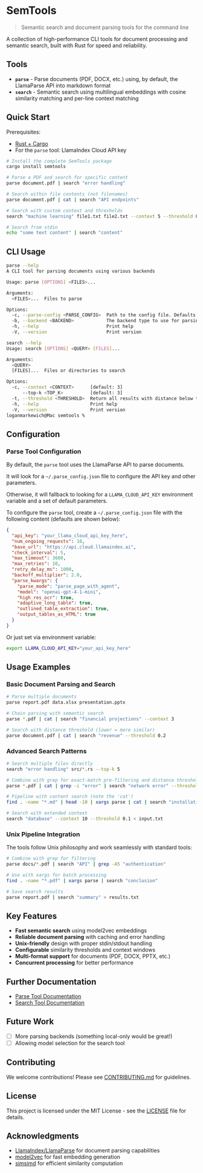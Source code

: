 # SemTools

> Semantic search and document parsing tools for the command line

A collection of high-performance CLI tools for document processing and semantic search, built with Rust for speed and reliability.

## Tools

- **`parse`** - Parse documents (PDF, DOCX, etc.) using, by default, the LlamaParse API into markdown format
- **`search`** - Semantic search using multilingual embeddings with cosine similarity matching and per-line context matching

## Quick Start

Prerequisites:

- [Rust + Cargo](https://www.rust-lang.org/tools/install)
- For the `parse` tool: LlamaIndex Cloud API key

```bash
# Install the complete SemTools package
cargo install semtools

# Parse a PDF and search for specific content
parse document.pdf | search "error handling"

# Search within file contents (not filenames)  
parse document.pdf | cat | search "API endpoints"

# Search with custom context and thresholds
search "machine learning" file1.txt file2.txt --context 5 --threshold 0.3

# Search from stdin
echo "some text content" | search "content"
```

## CLI Usage

```bash
parse --help
A CLI tool for parsing documents using various backends

Usage: parse [OPTIONS] <FILES>...

Arguments:
  <FILES>...  Files to parse

Options:
  -c, --parse-config <PARSE_CONFIG>  Path to the config file. Defaults to ~/.parse_config.json
  -b, --backend <BACKEND>            The backend type to use for parsing. Defaults to `llama-parse` [default: llama-parse]
  -h, --help                         Print help
  -V, --version                      Print version
```

```bash
search --help
Usage: search [OPTIONS] <QUERY> [FILES]...

Arguments:
  <QUERY>     
  [FILES]...  Files or directories to search

Options:
  -c, --context <CONTEXT>      [default: 3]
      --top-k <TOP_K>          [default: 3]
  -t, --threshold <THRESHOLD>  Return all results with distance below this threshold (0.0-1.0)
  -h, --help                   Print help
  -V, --version                Print version
loganmarkewich@Mac semtools % 
```

## Configuration

### Parse Tool Configuration

By default, the `parse` tool uses the LlamaParse API to parse documents.

It will look for a `~/.parse_config.json` file to configure the API key and other parameters.

Otherwise, it will fallback to looking for a `LLAMA_CLOUD_API_KEY` environment variable and a set of default parameters.

To configure the `parse` tool, create a `~/.parse_config.json` file with the following content (defaults are shown below):

```json
{
  "api_key": "your_llama_cloud_api_key_here",
  "num_ongoing_requests": 10,
  "base_url": "https://api.cloud.llamaindex.ai",
  "check_interval": 5,
  "max_timeout": 3600,
  "max_retries": 10,
  "retry_delay_ms": 1000,
  "backoff_multiplier": 2.0,
  "parse_kwargs": {
    "parse_mode": "parse_page_with_agent",
    "model": "openai-gpt-4-1-mini",
    "high_res_ocr": true,
    "adaptive_long_table": true,
    "outlined_table_extraction": true,
    "output_tables_as_HTML": true
  }
}
```

Or just set via environment variable:
```bash
export LLAMA_CLOUD_API_KEY="your_api_key_here"
```

## Usage Examples

### Basic Document Parsing and Search

```bash
# Parse multiple documents
parse report.pdf data.xlsx presentation.pptx

# Chain parsing with semantic search
parse *.pdf | cat | search "financial projections" --context 3

# Search with distance threshold (lower = more similar)
parse document.pdf | cat | search "revenue" --threshold 0.2
```

### Advanced Search Patterns

```bash
# Search multiple files directly
search "error handling" src/*.rs --top-k 5

# Combine with grep for exact-match pre-filtering and distance thresholding
parse *.pdf | cat | grep -i "error" | search "network error" --threshold 0.3

# Pipeline with content search (note the 'cat')
find . -name "*.md" | head -10 | xargs parse | cat | search "installation"

# Search with extended context
search "database" --context 10 --threshold 0.1 < input.txt
```

### Unix Pipeline Integration

The tools follow Unix philosophy and work seamlessly with standard tools:

```bash
# Combine with grep for filtering
parse docs/*.pdf | search "API" | grep -A5 "authentication"

# Use with xargs for batch processing
find . -name "*.pdf" | xargs parse | search "conclusion" 

# Save search results
parse report.pdf | search "summary" > results.txt
```

## Key Features

- **Fast semantic search** using model2vec embeddings
- **Reliable document parsing** with caching and error handling  
- **Unix-friendly** design with proper stdin/stdout handling
- **Configurable** similarity thresholds and context windows
- **Multi-format support** for documents (PDF, DOCX, PPTX, etc.)
- **Concurrent processing** for better performance

## Further Documentation

- [Parse Tool Documentation](crates/parse/README.md)
- [Search Tool Documentation](crates/search/README.md)

## Future Work

- [ ] More parsing backends (something local-only would be great!)
- [ ] Allowing model selection for the search tool

## Contributing

We welcome contributions! Please see [CONTRIBUTING.md](CONTRIBUTING.md) for guidelines.

## License

This project is licensed under the MIT License - see the [LICENSE](LICENSE) file for details.

## Acknowledgments

- [LlamaIndex/LlamaParse](https://cloud.llamaindex.ai/) for document parsing capabilities
- [model2vec](https://github.com/MinishLab/model2vec) for fast embedding generation
- [simsimd](https://github.com/ashvardanian/simsimd) for efficient similarity computation 
